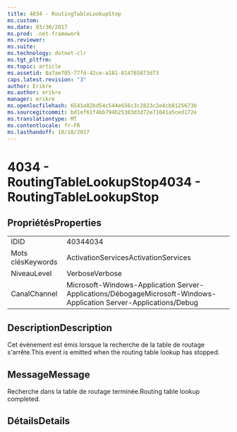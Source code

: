 ```yaml
---
title: 4034 - RoutingTableLookupStop
ms.custom: 
ms.date: 03/30/2017
ms.prod: .net-framework
ms.reviewer: 
ms.suite: 
ms.technology: dotnet-clr
ms.tgt_pltfrm: 
ms.topic: article
ms.assetid: 8a7ae705-77fd-42ce-a181-814765873d73
caps.latest.revision: "3"
author: Erikre
ms.author: erikre
manager: erikre
ms.openlocfilehash: 6541a82bd54c544e656c3c2823c2e4cb8125673b
ms.sourcegitcommit: bd1ef61f4bb794b25383d3d72e71041a5ced172e
ms.translationtype: MT
ms.contentlocale: fr-FR
ms.lasthandoff: 10/18/2017
---
```

# <a name="4034---routingtablelookupstop"></a><span data-ttu-id="4a887-102">4034 - RoutingTableLookupStop</span><span class="sxs-lookup"><span data-stu-id="4a887-102">4034 - RoutingTableLookupStop</span></span>
## <a name="properties"></a><span data-ttu-id="4a887-103">Propriétés</span><span class="sxs-lookup"><span data-stu-id="4a887-103">Properties</span></span>  
  
|||  
|-|-|  
|<span data-ttu-id="4a887-104">ID</span><span class="sxs-lookup"><span data-stu-id="4a887-104">ID</span></span>|<span data-ttu-id="4a887-105">4034</span><span class="sxs-lookup"><span data-stu-id="4a887-105">4034</span></span>|  
|<span data-ttu-id="4a887-106">Mots clés</span><span class="sxs-lookup"><span data-stu-id="4a887-106">Keywords</span></span>|<span data-ttu-id="4a887-107">ActivationServices</span><span class="sxs-lookup"><span data-stu-id="4a887-107">ActivationServices</span></span>|  
|<span data-ttu-id="4a887-108">Niveau</span><span class="sxs-lookup"><span data-stu-id="4a887-108">Level</span></span>|<span data-ttu-id="4a887-109">Verbose</span><span class="sxs-lookup"><span data-stu-id="4a887-109">Verbose</span></span>|  
|<span data-ttu-id="4a887-110">Canal</span><span class="sxs-lookup"><span data-stu-id="4a887-110">Channel</span></span>|<span data-ttu-id="4a887-111">Microsoft-Windows-Application Server-Applications/Débogage</span><span class="sxs-lookup"><span data-stu-id="4a887-111">Microsoft-Windows-Application Server-Applications/Debug</span></span>|  
  
## <a name="description"></a><span data-ttu-id="4a887-112">Description</span><span class="sxs-lookup"><span data-stu-id="4a887-112">Description</span></span>  
 <span data-ttu-id="4a887-113">Cet événement est émis lorsque la recherche de la table de routage s'arrête.</span><span class="sxs-lookup"><span data-stu-id="4a887-113">This event is emitted when the routing table lookup has stopped.</span></span>  
  
## <a name="message"></a><span data-ttu-id="4a887-114">Message</span><span class="sxs-lookup"><span data-stu-id="4a887-114">Message</span></span>  
 <span data-ttu-id="4a887-115">Recherche dans la table de routage terminée.</span><span class="sxs-lookup"><span data-stu-id="4a887-115">Routing table lookup completed.</span></span>  
  
## <a name="details"></a><span data-ttu-id="4a887-116">Détails</span><span class="sxs-lookup"><span data-stu-id="4a887-116">Details</span></span>
